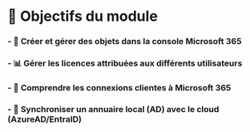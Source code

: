 # 🎯 **Objectifs du module**

### - 👤 **Créer et gérer des objets** dans la console Microsoft 365



### - **📊 Gérer les licences** attribuées aux différents utilisateurs



### - 🔐 **Comprendre les connexions clientes** à Microsoft 365



### - 🔄 **Synchroniser un annuaire local** (AD) avec le cloud (AzureAD/EntraID)
